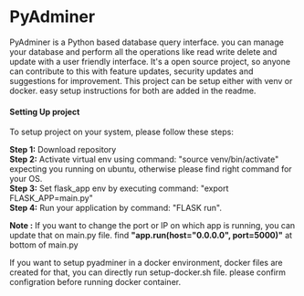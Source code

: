 # PyAdminer
PyAdminer is a Python based database query interface. you can manage your database and perform all the operations like read write delete and update with a user friendly interface. It's a open source project, so anyone can contribute to this with feature updates, security updates and suggestions for improvement. This project can be setup either with venv or docker. easy setup instructions for both are added in the readme.

<h4>Setting Up project</h4>
To setup project on your system, please follow these steps:

<strong>Step 1:</strong> Download repository<br>
<strong>Step 2:</strong> Activate virtual env using command: "source venv/bin/activate"
expecting you running on ubuntu, otherwise please find right command 
for your OS.<br>
<strong>Step 3:</strong> Set flask_app env by executing command: "export FLASK_APP=main.py"<br>
<strong>Step 4:</strong> Run your application by command: "FLASK run".

<strong>Note :</strong> If you want to change the port or IP on which app is running, you can update that on main.py file.
find <strong>"app.run(host="0.0.0.0", port=5000)"</strong> at bottom of main.py


<p>
  If you want to setup pyadminer in a docker environment, docker files are created for that, you can directly run setup-docker.sh file. please confirm configration before running docker container.
  </p>

